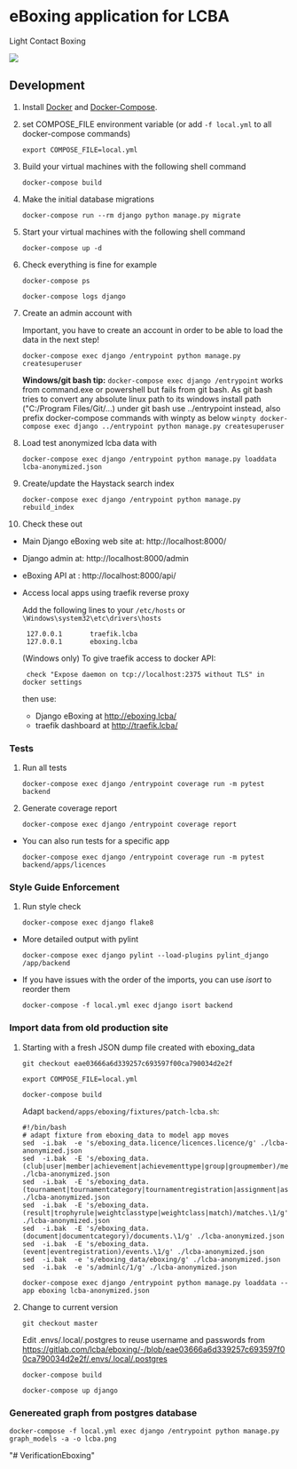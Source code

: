 eBoxing application for LCBA
====

Light Contact Boxing

<a href="https://github.com/pydanny/cookiecutter-django">
    <img src="https://img.shields.io/badge/built%20with-Cookiecutter%20Django-ff69b4.svg" />
</a>


## Development

1. Install [Docker](https://docs.docker.com/install/) and [Docker-Compose](https://docs.docker.com/compose/).

2. set COMPOSE_FILE environment variable (or add `-f local.yml` to all docker-compose commands)

    `export COMPOSE_FILE=local.yml`

3. Build your virtual machines with the following shell command

    `docker-compose build`

4. Make the initial database migrations

    `docker-compose run --rm django python manage.py migrate`

5. Start your virtual machines with the following shell command

    `docker-compose up -d`

6. Check everything is fine for example

    `docker-compose ps`

    `docker-compose logs django`

7. Create an admin account with

    Important, you have to create an account in order to be able to load the data in the next step!

    `docker-compose exec django /entrypoint python manage.py createsuperuser`

     **Windows/git bash tip:**
      `docker-compose exec django /entrypoint`  works from command.exe or powershell but fails from git bash.
      As git bash tries to convert any absolute linux path to its windows install path ("C:/Program Files/Git/...)
     under git bash use ../entrypoint instead, also prefix docker-compose commands with winpty as below
      `winpty docker-compose exec django ../entrypoint python manage.py createsuperuser`

8. Load test anonymized lcba data with

    `docker-compose exec django /entrypoint python manage.py loaddata  lcba-anonymized.json`

9. Create/update the Haystack search index

    `docker-compose exec django /entrypoint python manage.py rebuild_index`

10. Check these out
 - Main Django eBoxing web site at: http://localhost:8000/
 - Django admin at: http://localhost:8000/admin
 - eBoxing API at : http://localhost:8000/api/

 - Access local apps using traefik reverse proxy

    Add the following lines to your `/etc/hosts` or `\Windows\system32\etc\drivers\hosts`

        127.0.0.1       traefik.lcba
        127.0.0.1       eboxing.lcba

    (Windows only) To give traefik access to docker API:

        check "Expose daemon on tcp://localhost:2375 without TLS" in docker settings

    then use:
    - Django eBoxing at http://eboxing.lcba/
    - traefik dashboard at http://traefik.lcba/


### Tests

1. Run all tests

    `docker-compose exec django /entrypoint coverage run -m pytest backend`

2. Generate coverage report

    `docker-compose exec django /entrypoint coverage report`

- You can also run tests for a specific app

    `docker-compose exec django /entrypoint coverage run -m pytest backend/apps/licences`

### Style Guide Enforcement

1. Run style check

    `docker-compose exec django flake8`

- More detailed output with pylint

    `docker-compose exec django pylint --load-plugins pylint_django /app/backend`

- If you have issues with the order of the imports, you can use *isort* to reorder them

    `docker-compose -f local.yml exec django isort backend`

### Import data from old production site

1. Starting with a fresh JSON dump file created with eboxing_data

    `git checkout eae03666a6d339257c693597f00ca790034d2e2f`

    `export COMPOSE_FILE=local.yml`

    `docker-compose build`

    Adapt `backend/apps/eboxing/fixtures/patch-lcba.sh`:

    ```
    #!/bin/bash
    # adapt fixture from eboxing_data to model app moves
    sed  -i.bak  -e 's/eboxing_data.licence/licences.licence/g' ./lcba-anonymized.json
    sed  -i.bak  -E 's/eboxing_data.(club|user|member|achievement|achievementtype|group|groupmember)/members.\1/g' ./lcba-anonymized.json
    sed  -i.bak  -E 's/eboxing_data.(tournament|tournamentcategory|tournamentregistration|assignment|assignmenttask)/tournaments.\1/g' ./lcba-anonymized.json
    sed  -i.bak  -E 's/eboxing_data.(result|trophyrule|weightclasstype|weightclass|match)/matches.\1/g' ./lcba-anonymized.json
    sed  -i.bak  -E 's/eboxing_data.(document|documentcategory)/documents.\1/g' ./lcba-anonymized.json
    sed  -i.bak  -E 's/eboxing_data.(event|eventregistration)/events.\1/g' ./lcba-anonymized.json
    sed  -i.bak  -e 's/eboxing_data/eboxing/g' ./lcba-anonymized.json
    sed  -i.bak  -e 's/adminlc/1/g' ./lcba-anonymized.json
    ```

    `docker-compose exec django /entrypoint python manage.py loaddata --app eboxing lcba-anonymized.json`

2. Change to current version

    `git checkout master`

    Edit .envs/.local/.postgres to reuse username and passwords from https://gitlab.com/lcba/eboxing/-/blob/eae03666a6d339257c693597f00ca790034d2e2f/.envs/.local/.postgres

    `docker-compose build`

    `docker-compose up django`

### Genereated graph from postgres database

`docker-compose -f local.yml exec django /entrypoint python manage.py graph_models -a -o lcba.png`


"# VerificationEboxing" 
